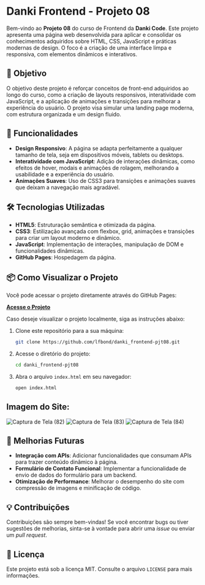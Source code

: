 # Danki Frontend - Projeto 08

Bem-vindo ao **Projeto 08** do curso de Frontend da **Danki Code**. Este projeto apresenta uma página web desenvolvida para aplicar e consolidar os conhecimentos adquiridos sobre HTML, CSS, JavaScript e práticas modernas de design. O foco é a criação de uma interface limpa e responsiva, com elementos dinâmicos e interativos.

## 🎯 Objetivo

O objetivo deste projeto é reforçar conceitos de front-end adquiridos ao longo do curso, como a criação de layouts responsivos, interatividade com JavaScript, e a aplicação de animações e transições para melhorar a experiência do usuário. O projeto visa simular uma landing page moderna, com estrutura organizada e um design fluido.

## 🚀 Funcionalidades

- **Design Responsivo**: A página se adapta perfeitamente a qualquer tamanho de tela, seja em dispositivos móveis, tablets ou desktops.
- **Interatividade com JavaScript**: Adição de interações dinâmicas, como efeitos de hover, modais e animações de rolagem, melhorando a usabilidade e a experiência do usuário.
- **Animações Suaves**: Uso de CSS3 para transições e animações suaves que deixam a navegação mais agradável.
  
## 🛠️ Tecnologias Utilizadas

- **HTML5**: Estruturação semântica e otimizada da página.
- **CSS3**: Estilização avançada com flexbox, grid, animações e transições para criar um layout moderno e dinâmico.
- **JavaScript**: Implementação de interações, manipulação de DOM e funcionalidades dinâmicas.
- **GitHub Pages**: Hospedagem da página.

## 📦 Como Visualizar o Projeto

Você pode acessar o projeto diretamente através do GitHub Pages:

[**Acesse o Projeto**](https://lfbond.github.io/danki_frontend-pjt08/)

Caso deseje visualizar o projeto localmente, siga as instruções abaixo:

1. Clone este repositório para a sua máquina:
    ```bash
    git clone https://github.com/lfbond/danki_frontend-pjt08.git
    ```

2. Acesse o diretório do projeto:
    ```bash
    cd danki_frontend-pjt08
    ```

3. Abra o arquivo `index.html` em seu navegador:
    ```bash
    open index.html
    ```

## Imagem do Site:

![Captura de Tela (82)](https://user-images.githubusercontent.com/69223872/166531349-1c14579d-2095-4c6b-9058-db5f52b4ed8a.png)
![Captura de Tela (83)](https://user-images.githubusercontent.com/69223872/166531429-1faf05b0-e396-405d-819d-3606a5789db9.png)
![Captura de Tela (84)](https://user-images.githubusercontent.com/69223872/166531464-23fbddae-8028-48cf-a910-e6deb1f073b8.png)

## 🎨 Melhorias Futuras

- **Integração com APIs**: Adicionar funcionalidades que consumam APIs para trazer conteúdo dinâmico à página.
- **Formulário de Contato Funcional**: Implementar a funcionalidade de envio de dados do formulário para um backend.
- **Otimização de Performance**: Melhorar o desempenho do site com compressão de imagens e minificação de código.

## 💡 Contribuições

Contribuições são sempre bem-vindas! Se você encontrar bugs ou tiver sugestões de melhorias, sinta-se à vontade para abrir uma _issue_ ou enviar um _pull request_.

## 📄 Licença

Este projeto está sob a licença MIT. Consulte o arquivo `LICENSE` para mais informações.


